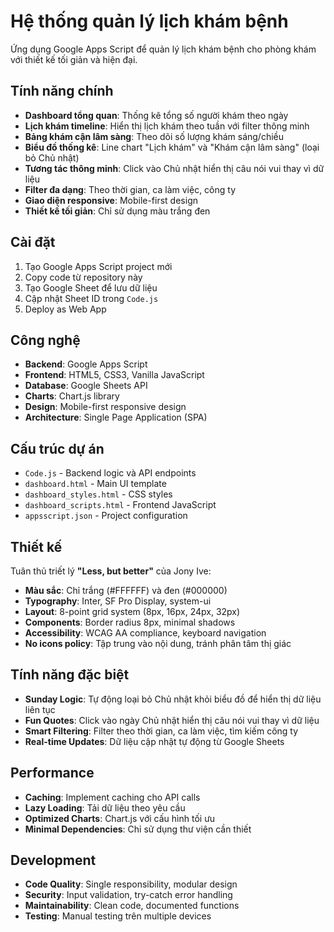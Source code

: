 # Hệ thống quản lý lịch khám bệnh

Ứng dụng Google Apps Script để quản lý lịch khám bệnh cho phòng khám với thiết kế tối giản và hiện đại.

## Tính năng chính
- **Dashboard tổng quan**: Thống kê tổng số người khám theo ngày
- **Lịch khám timeline**: Hiển thị lịch khám theo tuần với filter thông minh
- **Bảng khám cận lâm sàng**: Theo dõi số lượng khám sáng/chiều
- **Biểu đồ thống kê**: Line chart "Lịch khám" và "Khám cận lâm sàng" (loại bỏ Chủ nhật)
- **Tương tác thông minh**: Click vào Chủ nhật hiển thị câu nói vui thay vì dữ liệu
- **Filter đa dạng**: Theo thời gian, ca làm việc, công ty
- **Giao diện responsive**: Mobile-first design
- **Thiết kế tối giản**: Chỉ sử dụng màu trắng đen

## Cài đặt
1. Tạo Google Apps Script project mới
2. Copy code từ repository này
3. Tạo Google Sheet để lưu dữ liệu
4. Cập nhật Sheet ID trong `Code.js`
5. Deploy as Web App

## Công nghệ
- **Backend**: Google Apps Script
- **Frontend**: HTML5, CSS3, Vanilla JavaScript
- **Database**: Google Sheets API
- **Charts**: Chart.js library
- **Design**: Mobile-first responsive design
- **Architecture**: Single Page Application (SPA)

## Cấu trúc dự án
- `Code.js` - Backend logic và API endpoints
- `dashboard.html` - Main UI template
- `dashboard_styles.html` - CSS styles
- `dashboard_scripts.html` - Frontend JavaScript
- `appsscript.json` - Project configuration

## Thiết kế
Tuân thủ triết lý **"Less, but better"** của Jony Ive:
- **Màu sắc**: Chỉ trắng (#FFFFFF) và đen (#000000)
- **Typography**: Inter, SF Pro Display, system-ui
- **Layout**: 8-point grid system (8px, 16px, 24px, 32px)
- **Components**: Border radius 8px, minimal shadows
- **Accessibility**: WCAG AA compliance, keyboard navigation
- **No icons policy**: Tập trung vào nội dung, tránh phân tâm thị giác

## Tính năng đặc biệt
- **Sunday Logic**: Tự động loại bỏ Chủ nhật khỏi biểu đồ để hiển thị dữ liệu liên tục
- **Fun Quotes**: Click vào ngày Chủ nhật hiển thị câu nói vui thay vì dữ liệu
- **Smart Filtering**: Filter theo thời gian, ca làm việc, tìm kiếm công ty
- **Real-time Updates**: Dữ liệu cập nhật tự động từ Google Sheets

## Performance
- **Caching**: Implement caching cho API calls
- **Lazy Loading**: Tải dữ liệu theo yêu cầu
- **Optimized Charts**: Chart.js với cấu hình tối ưu
- **Minimal Dependencies**: Chỉ sử dụng thư viện cần thiết

## Development
- **Code Quality**: Single responsibility, modular design
- **Security**: Input validation, try-catch error handling
- **Maintainability**: Clean code, documented functions
- **Testing**: Manual testing trên multiple devices